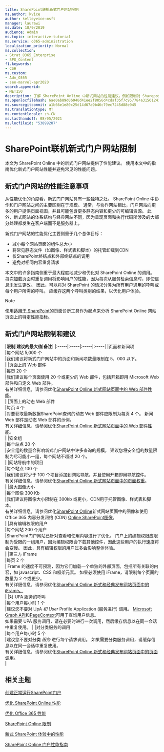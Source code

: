 ```yaml
---
title: SharePoint联机新式门户网站限制
ms.author: kvice
author: kelleyvice-msft
manager: laurawi
ms.date: 10/9/2019
audience: Admin
ms.topic: interactive-tutorial
ms.service: o365-administration
localization_priority: Normal
ms.collection:
- Strat_O365_Enterprise
- SPO_Content
f1.keywords:
- CSH
ms.custom:
- Adm_O365
- seo-marvel-apr2020
search.appverid:
- MET150
description: 了解 SharePoint Online 中新式网站的性能建议，例如限制对 Sharepoint 和外部终结点的调用。
ms.openlocfilehash: 6ae0ab89d0b940d41ee2f8056d4cdaf35f7c957784a315612413cb37fd219c58
ms.sourcegitcommit: a1b66e1e80c25d14d67a9b46c79ec7245d88e045
ms.translationtype: MT
ms.contentlocale: zh-CN
ms.lasthandoff: 08/05/2021
ms.locfileid: "53899207"
---
```

# <a name="sharepoint-online-modern-portal-site-limits"></a>SharePoint联机新式门户网站限制

本文为 SharePoint Online 中的新式门户网站提供了性能建议。 使用本文中的指南优化新式门户网站性能并避免常见的性能问题。

## <a name="performance-considerations-for-modern-portal-sites"></a>新式门户网站的性能注意事项

从性能优化的角度看，新式门户网站具有一些独特之处。 SharePoint Online 中协作和门户网站之间的主要区别在于规模。 通常，与协作网站相比，门户网站向更多的用户提供页面视图，并且可能包含更多静态内容和更少的可编辑资源。 此外，新式网站的体系结构与经典网站不同，因为呈现页面和执行代码所涉及的大部分处理都发生在客户端而不是服务器上。

新式门户网站的性能优化主要侧重于几个总体目标：

- 减小每个网站页面的组件总大小
- 将常见静态文件（如图像、样式表和脚本）的托管卸载到CDN
- 仅SharePoint终结点和外部终结点的调用
- 避免对相同内容重复请求

本文中的许多指南侧重于最大程度地减少和优化对 SharePoint Online 的调用。 每次加载页面时重复调用将影响用户的性能，因为每次从服务检索信息时，即使信息未发生更改。 因此，可以将对 SharePoint 的请求分类为所有用户通用的呼叫或每个用户所需的呼叫。 应缓存这两个呼叫类别的结果，以优化用户体验。

>[!NOTE]
>使用[适用于 SharePoint](./page-diagnostics-for-spo.md)的页面诊断工具作为起点来分析 SharePoint Online 网站页面上的特定性能指标。

## <a name="modern-portal-site-limits-and-recommendations"></a>新式门户网站限制和建议

|**限制**|**建议的最大值**|**备注**|
|:-----|:-----|:-----|:-----|
|页面和新闻项  <br/> |每个网站 5,000 个  <br/> |我们建议将新式门户网站中的页面和新闻项数量限制在 5，000 以下。  <br/> |
|页面上的 Web 部件  <br/> |每页 20 个  <br/> |我们建议每个页面使用 20 个或更少的 Web 部件，包括开箱即用 Microsoft Web 部件和自定义 Web 部件。 <br/> 有关详细信息，请参阅优化[SharePoint Online 新式网站页面中的 Web 部件性能](modern-web-part-optimization.md)。  <br/> |
|页面上的动态 Web 部件  <br/> |每页 4 个  <br/> |对要获取最新数据SharePoint查询的动态 Web 部件应限制为每页 4 个。 新闻 Web 部件是动态 Web 部件的示例。 <br/> 有关详细信息，请参阅优化[SharePoint Online 新式网站页面中的 Web 部件性能](modern-web-part-optimization.md)。    <br/> |
|安全组  <br/> |每个站点 20 个  <br/> |安全组的数量会影响新式门户网站中许多查询的规模。 建议您将安全组的数量限制为尽可能小一组，每个网站不超过 20 个。  <br/> |
|网站导航中的项目  <br/> |每个站点 100 个  <br/> |我们建议将少于 100 个项目添加到网站导航，并且使用开箱即用导航控件。  <br/> 有关详细信息，请参阅优化[SharePoint Online 新式网站页面中的页面权重](modern-page-weight-optimization.md)。 <br/> |
|最大图像大小  <br/> |每个图像 300 Kb  <br/> |我们建议将图像大小限制在 300kb 或更小，CDN用于托管图像、样式表和脚本。 <br/>有关详细信息，请参阅优化[SharePoint Online](modern-image-optimization.md)新式网站页面中的图像和使用 Office 365 内容分发网络 (CDN) [Online SharePoint图像](use-microsoft-365-cdn-with-spo.md)。  <br/> |
|具有编辑权限的用户  <br/> |每个网站 200 个用户  <br/> |SharePoint门户网站已针对查看和使用内容进行了优化。 门户上的编辑权限应限制为受限的一组用户，因为编辑权限会下载其他控件，因此这些用户的执行速度将会变慢。 因此，具有编辑权限的用户过多会影响整体体验。 <br/> |
|第三方 iFrame  <br/> |每页 2 个  <br/> |iFrame 的速度不可预测，因为它们加载一个单独的外部页面，包括所有关联的内容，如 javascript、CSS 和框架元素。 如果必须使用 iFrame，请限制每个页面的数量为 2 个或更少。<br/> 有关详细信息，请参阅优化[SharePoint Online 新式和经典发布网站页面中的 iFrame。](modern-iframe-optimization.md) <br/> |
|对 UPA 服务的呼叫  <br/> |每个用户每小时 1 个  <br/> |建议您不要对 UpA _和 User_ Profile Application (服务进行) 调用。 [Microsoft Graph API](/graph/call-api)和[PageContext](/javascript/api/sp-page-context/pagecontext)可用于查询用户信息。  <br/> 如果需要 UPA 服务调用，请在必要时进行一次调用，然后缓存信息以在同一会话中重复使用。 |
|对分类服务的调用  <br/> |每个用户每小时 5 个  <br/> |建议您不要对分类 _服务_ 进行每个请求调用。 如果需要分类服务调用，请缓存信息以在同一会话中重复使用。 <br/> 有关详细信息，请参阅优化[SharePoint Online 新式和经典发布网站页面中的页面调用](modern-page-call-optimization.md)。 <br/> |

## <a name="related-topics"></a>相关主题

[创建正常运行SharePoint门户](/sharepoint/portal-health)

[优化 SharePoint Online 性能](tune-sharepoint-online-performance.md)

[优化 Office 365 性能](tune-microsoft-365-performance.md)

[SharePoint Online 限制](/office365/servicedescriptions/sharepoint-online-service-description/sharepoint-online-limits)

[新式 SharePoint 体验中的性能](/sharepoint/modern-experience-performance)

[SharePoint Online 门户性能指南](/sharepoint/dev/solution-guidance/portal-performance)
